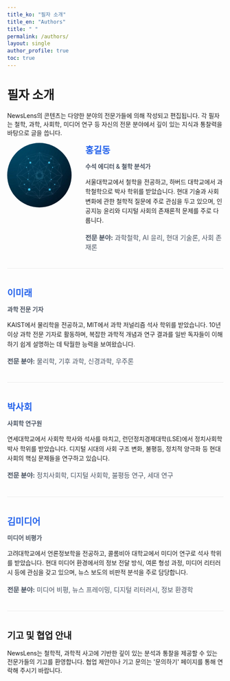 ```yaml
---
title_ko: "필자 소개"
title_en: "Authors"
title: " "
permalink: /authors/
layout: single
author_profile: true
toc: true
---
```


<div class="authors-content-ko">
  <h1>필자 소개</h1>
  
  <p>NewsLens의 콘텐츠는 다양한 분야의 전문가들에 의해 작성되고 편집됩니다. 각 필자는 철학, 과학, 사회학, 미디어 연구 등 자신의 전문 분야에서 깊이 있는 지식과 통찰력을 바탕으로 글을 씁니다.</p>
  
  <div class="author-profile">
    <img src="/assets/images/bio-photo.jpg" alt="주 필자 프로필 사진" class="author-photo">
    <div class="author-info">
      <h2>홍길동</h2>
      <p class="author-title">수석 에디터 & 철학 분석가</p>
      <p class="author-bio">서울대학교에서 철학을 전공하고, 하버드 대학교에서 과학철학으로 박사 학위를 받았습니다. 현대 기술과 사회 변화에 관한 철학적 질문에 주로 관심을 두고 있으며, 인공지능 윤리와 디지털 사회의 존재론적 문제를 주로 다룹니다.</p>
      <p class="author-specialties"><strong>전문 분야:</strong> 과학철학, AI 윤리, 현대 기술론, 사회 존재론</p>
    </div>
  </div>
  
  <div class="author-profile">
    <div class="author-info">
      <h2>이미래</h2>
      <p class="author-title">과학 전문 기자</p>
      <p class="author-bio">KAIST에서 물리학을 전공하고, MIT에서 과학 저널리즘 석사 학위를 받았습니다. 10년 이상 과학 전문 기자로 활동하며, 복잡한 과학적 개념과 연구 결과를 일반 독자들이 이해하기 쉽게 설명하는 데 탁월한 능력을 보여왔습니다.</p>
      <p class="author-specialties"><strong>전문 분야:</strong> 물리학, 기후 과학, 신경과학, 우주론</p>
    </div>
  </div>
  
  <div class="author-profile">
    <div class="author-info">
      <h2>박사회</h2>
      <p class="author-title">사회학 연구원</p>
      <p class="author-bio">연세대학교에서 사회학 학사와 석사를 마치고, 런던정치경제대학(LSE)에서 정치사회학 박사 학위를 받았습니다. 디지털 시대의 사회 구조 변화, 불평등, 정치적 양극화 등 현대 사회의 핵심 문제들을 연구하고 있습니다.</p>
      <p class="author-specialties"><strong>전문 분야:</strong> 정치사회학, 디지털 사회학, 불평등 연구, 세대 연구</p>
    </div>
  </div>
  
  <div class="author-profile">
    <div class="author-info">
      <h2>김미디어</h2>
      <p class="author-title">미디어 비평가</p>
      <p class="author-bio">고려대학교에서 언론정보학을 전공하고, 콜롬비아 대학교에서 미디어 연구로 석사 학위를 받았습니다. 현대 미디어 환경에서의 정보 전달 방식, 여론 형성 과정, 미디어 리터러시 등에 관심을 갖고 있으며, 뉴스 보도의 비판적 분석을 주로 담당합니다.</p>
      <p class="author-specialties"><strong>전문 분야:</strong> 미디어 비평, 뉴스 프레이밍, 디지털 리터러시, 정보 환경학</p>
    </div>
  </div>
  
  <h2>기고 및 협업 안내</h2>
  <p>NewsLens는 철학적, 과학적 사고에 기반한 깊이 있는 분석과 통찰을 제공할 수 있는 전문가들의 기고를 환영합니다. 협업 제안이나 기고 문의는 '문의하기' 페이지를 통해 연락해 주시기 바랍니다.</p>
</div>

<div class="authors-content-en" style="display: none;">
  <h1>Authors</h1>
  
  <p>NewsLens content is written and edited by experts from various fields. Each author writes based on their deep knowledge and insights in their fields of expertise, such as philosophy, science, sociology, and media studies.</p>
  
  <div class="author-profile">
    <img src="/assets/images/bio-photo.jpg" alt="Main Author Profile Photo" class="author-photo">
    <div class="author-info">
      <h2>Gil-Dong Hong</h2>
      <p class="author-title">Senior Editor & Philosophy Analyst</p>
      <p class="author-bio">Majored in Philosophy at Seoul National University and received a Ph.D. in Philosophy of Science from Harvard University. Mainly interested in philosophical questions related to modern technology and social change, focusing on AI ethics and ontological issues in digital society.</p>
      <p class="author-specialties"><strong>Specialties:</strong> Philosophy of Science, AI Ethics, Modern Technology Theory, Social Ontology</p>
    </div>
  </div>
  
  <div class="author-profile">
    <div class="author-info">
      <h2>Mirae Lee</h2>
      <p class="author-title">Science Correspondent</p>
      <p class="author-bio">Majored in Physics at KAIST and received a Master's degree in Science Journalism from MIT. With over 10 years of experience as a science journalist, she has demonstrated excellence in explaining complex scientific concepts and research results in a way that is understandable to general readers.</p>
      <p class="author-specialties"><strong>Specialties:</strong> Physics, Climate Science, Neuroscience, Cosmology</p>
    </div>
  </div>
  
  <div class="author-profile">
    <div class="author-info">
      <h2>Sahoe Park</h2>
      <p class="author-title">Sociology Researcher</p>
      <p class="author-bio">Completed Bachelor's and Master's degrees in Sociology at Yonsei University and received a Ph.D. in Political Sociology from the London School of Economics (LSE). Researches key issues in modern society such as changes in social structure in the digital age, inequality, and political polarization.</p>
      <p class="author-specialties"><strong>Specialties:</strong> Political Sociology, Digital Sociology, Inequality Studies, Generation Studies</p>
    </div>
  </div>
  
  <div class="author-profile">
    <div class="author-info">
      <h2>Media Kim</h2>
      <p class="author-title">Media Critic</p>
      <p class="author-bio">Majored in Media and Communication at Korea University and received a Master's degree in Media Studies from Columbia University. Interested in information delivery methods in the modern media environment, public opinion formation processes, and media literacy. Mainly responsible for critical analysis of news coverage.</p>
      <p class="author-specialties"><strong>Specialties:</strong> Media Criticism, News Framing, Digital Literacy, Information Environment Studies</p>
    </div>
  </div>
  
  <h2>Contribution and Collaboration Guidelines</h2>
  <p>NewsLens welcomes contributions from experts who can provide in-depth analysis and insights based on philosophical and scientific thinking. For collaboration proposals or contribution inquiries, please contact us through the 'Contact' page.</p>
</div>

<style>
  .author-profile {
    margin-bottom: 2.5rem;
    padding-bottom: 1.5rem;
    border-bottom: 1px solid #eaeaea;
    display: flex;
    align-items: flex-start;
    gap: 2rem;
  }
  
  .author-profile:last-child {
    border-bottom: none;
  }
  
  .author-photo {
    width: 150px;
    height: 150px;
    border-radius: 50%;
    object-fit: cover;
  }
  
  .author-info {
    flex: 1;
  }
  
  .author-info h2 {
    margin-top: 0;
    margin-bottom: 0.5rem;
    color: #2563eb;
  }
  
  .author-title {
    font-weight: 600;
    color: #4b5563;
    margin-bottom: 1rem;
  }
  
  .author-bio {
    margin-bottom: 1rem;
    line-height: 1.6;
  }
  
  .author-specialties {
    font-size: 0.95rem;
    color: #4b5563;
  }
  
  /* 화면이 좁을 때 반응형 처리 */
  @media (max-width: 768px) {
    .author-profile {
      flex-direction: column;
      gap: 1rem;
    }
    
    .author-photo {
      width: 120px;
      height: 120px;
      margin-bottom: 1rem;
    }
  }
</style>

<script>
  // 언어 전환 스크립트
  document.addEventListener('DOMContentLoaded', function() {
    // URL에서 언어 파라미터 가져오기
    const urlParams = new URLSearchParams(window.location.search);
    const lang = urlParams.get('lang');
    
    if (lang === 'en') {
      document.querySelector('.authors-content-ko').style.display = 'none';
      document.querySelector('.authors-content-en').style.display = 'block';
    } else {
      document.querySelector('.authors-content-ko').style.display = 'block';
      document.querySelector('.authors-content-en').style.display = 'none';
    }
  });
</script> 